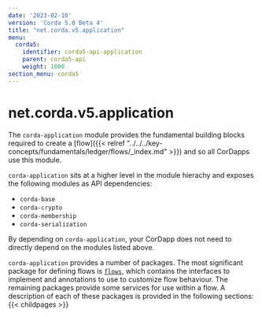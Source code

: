 ```yaml
---
date: '2023-02-10'
version: 'Corda 5.0 Beta 4'
title: "net.corda.v5.application"
menu:
  corda5:
    identifier: corda5-api-application
    parent: corda5-api
    weight: 1000
section_menu: corda5
---
```

# net.corda.v5.application
The `corda-application` module provides the fundamental building blocks required to create a [flow]({{< relref "../../../key-concepts/fundamentals/ledger/flows/_index.md" >}}) and so all CorDapps use this module.

`corda-application` sits at a higher level in the module hierachy and exposes the following modules as API dependencies:

- `corda-base`
- `corda-crypto`
- `corda-membership`
- `corda-serialization`

By depending on `corda-application`, your CorDapp does not need to directly depend on the modules listed above.

`corda-application` provides a number of packages. The most significant package for defining flows is <a href="flows.md">`flows`</a>, which contains the interfaces to implement and annotations to use to customize flow behaviour. The remaining packages provide some services for use within a flow. A description of each of these packages is provided in the following sections:
{{< childpages >}}
